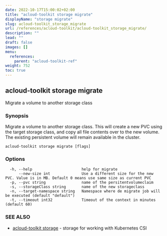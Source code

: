 ```yaml
---
date: 2022-10-17T15:00:02+02:00
title: "acloud-toolkit storage migrate"
displayName: "storage migrate"
slug: acloud-toolkit_storage_migrate
url: /references/acloud-toolkit/acloud-toolkit_storage_migrate/
description: ""
lead: ""
draft: false
images: []
menu:
  references:
    parent: "acloud-toolkit-ref"
weight: 752
toc: true
---
```

## acloud-toolkit storage migrate

Migrate a volume to another storage class

### Synopsis

Migrate a volume to another storage class. This will create a new PVC using the target storage class, and copy all file contents over to the new volume. The existing persistent volume will remain available in the cluster.

```
acloud-toolkit storage migrate [flags]
```

### Options

```
  -h, --help                      help for migrate
      --new-size int              Use a different size for the new PVC. Value is in MB. Default 0 means use same size as current PVC
  -p, --pvc string                name of the persitentvolumeclaim
  -s, --storageClass string       name of the new storageclass
  -n, --target-namespace string   Namespace where de migrate job will be executed (default "default")
  -t, --timeout int32             Timeout of the context in minutes (default 60)
```

### SEE ALSO

* [acloud-toolkit storage](/references/acloud-toolkit/acloud-toolkit_storage/)	 - storage for working with Kubernetes CSI

